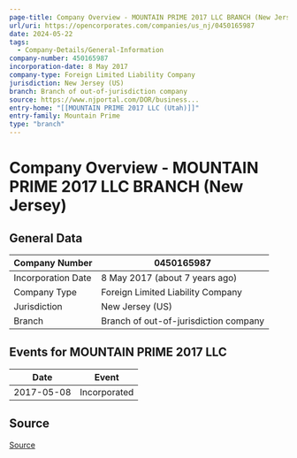 ```yaml
---
page-title: Company Overview - MOUNTAIN PRIME 2017 LLC BRANCH (New Jersey)
url/uri: https://opencorporates.com/companies/us_nj/0450165987
date: 2024-05-22
tags:
  - Company-Details/General-Information
company-number: 450165987
incorporation-date: 8 May 2017
company-type: Foreign Limited Liability Company
jurisdiction: New Jersey (US)
branch: Branch of out-of-jurisdiction company
source: https://www.njportal.com/DOR/business...
entry-home: "[[MOUNTAIN PRIME 2017 LLC (Utah)]]"
entry-family: Mountain Prime
type: "branch"
---
```


# Company Overview - MOUNTAIN PRIME 2017 LLC BRANCH (New Jersey)

## General Data

| Company Number        | 0450165987                                   |
|-----------------------|---------------------------------------------|
| Incorporation Date    | 8 May 2017 (about 7 years ago)               |
| Company Type          | Foreign Limited Liability Company           |
| Jurisdiction          | New Jersey (US)                             |
| Branch                | Branch of out-of-jurisdiction company       |

## Events for MOUNTAIN PRIME 2017 LLC

| Date          | Event                                       |
|---------------|---------------------------------------------|
| 2017-05-08    | Incorporated                                |

## Source

[Source](https://www.njportal.com/DOR/business...)

